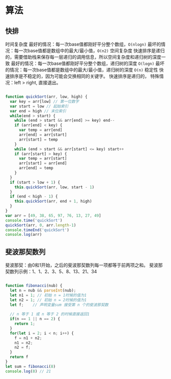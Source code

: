 # 算法

## 快排

时间复杂度
  最好的情况：每一次base值都刚好平分整个数组，`O(nlogn)`
  最坏的情况：每一次base值都是数组中的最大/最小值，`O(n2)`
空间复杂度
  快速排序是递归的，需要借助栈来保存每一层递归的调用信息，所以空间复杂度和递归树的深度一致
  最好的情况：每一次base值都刚好平分整个数组，递归树的深度 `O(logn)`
  最坏的情况：每一次base值都是数组中的最大/最小值，递归树的深度 `O(n)`
稳定性
  快速排序是不稳定的，因为可能会交换相同的关键字。
  快速排序是递归的，
  特殊情况：left > right, 直接退出。

```js

function quickSort(arr, low, high) {
  var key = arr[low] // 第一位数字
  var start = low // 起始索引
  var end = high // 末位索引
  while(end > start) {
    while (end > start && arr[end] >= key) end--
    if (arr[end] < key) {
      var temp = arr[end]
      arr[end] = arr[start]
      arr[start] = temp
    }
    while (end > start && arr[start] <= key) start++
    if (arr[start] > key) {
      var temp = arr[start]
      arr[start] = arr[end]
      arr[end] = temp
    }
  }
  if (start > low + 1) {
    this.quickSort(arr, low, start - 1)
  }
  if (end < high - 1) {
    this.quickSort(arr, end + 1, high)
  }
}
var arr = [49, 38, 65, 97, 76, 13, 27, 49]
console.time('quickSort')
quickSort(arr, 0, arr.length-1)
console.timeEnd('quickSort')
console.log(arr)

```

## 斐波那契数列

斐波那契：由0和1开始，之后的斐波那契数列每一项都等于前两项之和。
斐波那契数列示例：1、1、2、3、5、8、13、21、34

```js

function fibonacci(nub) {
  let n = nub && parseInt(nub);
  let n1 = 1; // 初始 n = 1时候的值为1
  let n2 = 1; // 初始 n = 2时候的值为1
  let f;    // 声明变量sum 接受第 n 个的斐波那契数
  
  // n 等于 1 或 n 等于 2 的时候直接返回1
  if(n == 1 || n == 2) {
    return 1;
  }
  for(let i = 2; i < n; i++) {
    f = n1 + n2;
    n1 = n2;
    n2 = f;
  } 
  return f
}
let sum = fibonacci(8) 
console.log(8) // 21

```

